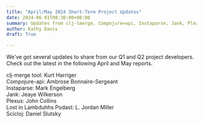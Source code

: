 ```yaml
---
title: "April/May 2024 Short-Term Project Updates"
date: 2024-06-01T08:30:00+08:00
summary: Updates from clj-lmerge, Compojure=api, Instaparse, Jank, Plexus, Lost in Lambduhhs Podcast, Scicloj
author: Kathy Davis
draft: True  

---
```


We've got several updates to share from our Q1 and Q2 project developers. Check out the latest in the following April and May reports.  


clj-merge tool: Kurt Harriger  
Compojure-api: Ambrose Bonnaire-Sergeant  
Instaparse: Mark Engelberg  
Jank: Jeaye Wilkerson  
Plexus: John Collins  
Lost in Lambduhhs Podast: L. Jordan Miller  
Scicloj: Daniel Slutsky 


